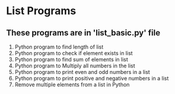 # List Programs

## These programs are in 'list_basic.py' file

1. Python program to find length of list
2. Python program to check if element exists in list
3. Python program to find sum of elements in list
4. Python program to Multiply all numbers in the list
5. Python program to print even and odd numbers in a list
6. Python program to print positive and negative numbers in a list
7. Remove multiple elements from a list in Python
